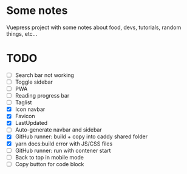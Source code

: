 # Some notes

Vuepress project with some notes about food, devs, tutorials, random things, etc...

# TODO

- [ ] Search bar not working
- [ ] Toggle sidebar
- [ ] PWA
- [ ] Reading progress bar
- [ ] Taglist
- [x] Icon navbar
- [x] Favicon
- [x] LastUpdated
- [ ] Auto-generate navbar and sidebar
- [x] GitHub runner: build + copy into caddy shared folder
- [x] yarn docs:build error with JS/CSS files
- [ ] GitHub runner: run with contener start
- [ ] Back to top in mobile mode
- [ ] Copy button for code block

